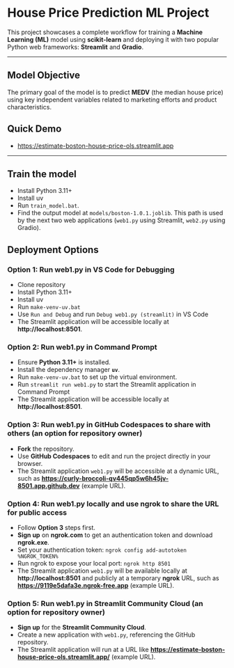 # House Price Prediction ML Project

This project showcases a complete workflow for training a **Machine Learning (ML)** model using **scikit-learn** and deploying it with two popular Python web frameworks: **Streamlit** and **Gradio**.

___

## Model Objective

The primary goal of the model is to predict **MEDV** (the median house price) using key independent variables related to marketing efforts and product characteristics.

## Quick Demo
* https://estimate-boston-house-price-ols.streamlit.app
___

## Train the model
* Install Python 3.11+
* Install uv
* Run `train_model.bat`.
* Find the output model at `models/boston-1.0.1.joblib`. This path is used by the next two web applications (`web1.py` using Streamlit, `web2.py` using Gradio).

## Deployment Options

### Option 1: Run web1.py in VS Code for Debugging
* Clone repository
* Install Python 3.11+
* Install uv
* Run `make-venv-uv.bat`
* Use `Run and Debug` and run `Debug web1.py (streamlit)` in VS Code
* The Streamlit application will be accessible locally at **http://localhost:8501**.

### Option 2: Run web1.py in Command Prompt
* Ensure **Python 3.11+** is installed.
* Install the dependency manager **`uv`**.
* Run `make-venv-uv.bat` to set up the virtual environment.
* Run `streamlit run web1.py` to start the Streamlit application in Command Prompt
* The Streamlit application will be accessible locally at **http://localhost:8501**.

### Option 3: Run web1.py in GitHub Codespaces to share with others (an option for repository owner)
* **Fork** the repository.
* Use **GitHub Codespaces** to edit and run the project directly in your browser.
* The Streamlit application `web1.py` will be accessible at a dynamic URL, such as **https://curly-broccoli-qv445qp5w6h45jv-8501.app.github.dev** (example URL).

### Option 4: Run web1.py locally and use ngrok to share the URL for public access
* Follow **Option 3** steps first.
* **Sign up** on **ngrok.com** to get an authentication token and download **ngrok.exe**.
* Set your authentication token: `ngrok config add-autotoken %NGROK_TOKEN%`
* Run ngrok to expose your local port: `ngrok http 8501`
* The Streamlit application `web1.py` will be available locally at **http://localhost:8501** and publicly at a temporary **ngrok** URL, such as **https://9119e5dafa3e.ngrok-free.app** (example URL).

### Option 5: Run web1.py in Streamlit Community Cloud (an option for repository owner)
* **Sign up** for the **Streamlit Community Cloud**.
* Create a new application with `web1.py`, referencing the GitHub repository.
* The Streamlit application will run at a URL like **https://estimate-boston-house-price-ols.streamlit.app/** (example URL).
